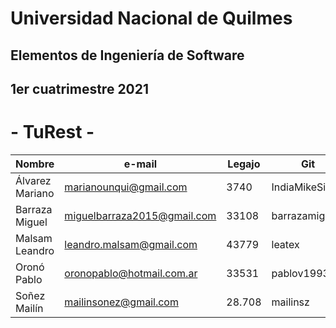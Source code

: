 # Universidad Nacional de Quilmes  
## Elementos de Ingeniería de Software
## 1er cuatrimestre 2021

# - TuRest -

|Nombre|e-mail|Legajo|Git|
|---|---|---|---|
|Álvarez Mariano|marianounqui@gmail.com|3740|IndiaMikeSierra|
|Barraza Miguel|miguelbarraza2015@gmail.com|33108|barrazamigu
|Malsam Leandro|leandro.malsam@gmail.com|43779|leatex|
|Oronó Pablo|oronopablo@hotmail.com.ar|33531|pablov1993|
|Soñez Mailín|mailinsonez@gmail.com|28.708|mailinsz|
